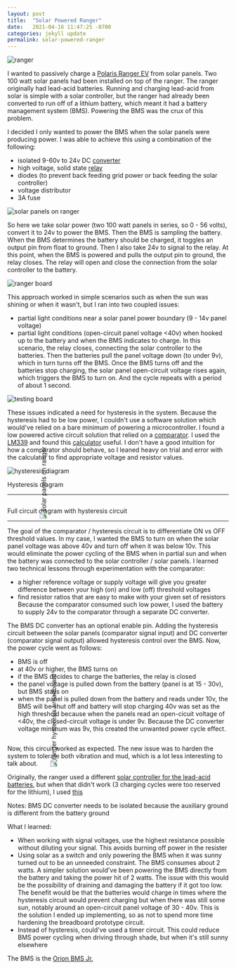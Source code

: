 ```yaml
---
layout: post
title:  "Solar Powered Ranger"
date:   2021-04-16 11:47:25 -0700
categories: jekyll update
permalink: solar-powered-ranger
---
```

<img src="images/ranger.jpg"
     alt="ranger"
		 />


I wanted to passively charge a [Polaris Ranger EV](https://ranger.polaris.com/en-us/ranger-ev/) from solar panels. Two 100 watt solar panels had been installed on top of the ranger. The ranger originally had lead-acid batteries. Running and charging lead-acid from solar is simple with a solar controller, but the ranger had already been converted to run off of a lithium battery, which meant it had a battery management system (BMS). Powering the BMS was the crux of this problem.


I decided I only wanted to power the BMS when the solar panels were producing power. I was able to achieve this using a combination of the following:
 - isolated 9-60v to 24v DC [converter](https://www.digikey.com/en/products/detail/cui-inc/PQAE50-D24-S24-D/13563301?utm_adgroup=DC%20DC%20Converters&utm_source=google&utm_medium=cpc&utm_campaign=Shopping_Product_Power%20Supplies%20-%20Board%20Mount_NEW&utm_term=&utm_content=DC%20DC%20Converters&gclid=Cj0KCQjw8vqGBhC_ARIsADMSd1Ao04uo4vTQqNOUY5ago-pk_4bIGioo2zeDo9YiX6XfKT8Wd89V3r0aAu0_EALw_wcB)
 - high voltage, solid state [relay](https://www.amazon.com/dp/B07PFDJQLV/?coliid=IL264W22BQM4Z&colid=2M5Y12QIIIVYU&psc=1&ref_=lv_ov_lig_dp_it)
 - diodes (to prevent back feeding grid power or back feeding the solar controller)
 - voltage distributor
 - 3A fuse

<img src="images/solarOnRanger.jpg"
     alt="solar panels on ranger"
		 />

So here we take solar power (two 100 watt panels in series, so 0 - 56 volts), convert it to 24v to power the BMS. Then the BMS is sampling the battery. When the BMS determines the battery should be charged, it toggles an output pin from float to ground. Then I also take 24v to signal to the relay. At this point, when the BMS is powered and pulls the output pin to ground, the relay closes. The relay will open and close the connection from the solar controller to the battery. 

<img src="images/rangerBoard.jpeg"
     alt="ranger board"
		 />

This approach worked in simple scenarios such as when the sun was shining or when it wasn't, but I ran into two coupled issues:
 - partial light conditions near a solar panel power boundary (9 - 14v panel voltage)
 - partial light conditions (open-circuit panel voltage <40v) when hooked up to the battery and when the BMS indicates to charge. In this scenario, the relay closes, connecting the solar controller to the batteries. Then the batteries pull the panel voltage down (to under 9v), which in turn turns off the BMS. Once the BMS turns off and the batteries stop charging, the solar panel open-circuit voltage rises again, which triggers the BMS to turn on. And the cycle repeats with a period of about 1 second.

<img src="images/boardInRanger.jpg"
     alt="testing board"
		 />

These issues indicated a need for hysteresis in the system. Because the hysteresis had to be low power, I couldn't use a software solution which would've relied on a bare minimum of powering a microcontroller. I found a low powered active circuit solution that relied on a [comparator](https://en.wikipedia.org/wiki/Comparator#:~:text=In%20electronics%2C%20a%20comparator%20is,and%20one%20binary%20digital%20output%20.). I used the [LM339](https://www.ti.com/product/LM339) and found this [calculator](https://www.daycounter.com/Calculators/Comparator-Hysteresis-Calculator.phtml) useful. I don't have a good intuition for how a comparator should behave, so I leaned heavy on trial and error with the calculator to find appropriate voltage and resistor values. 

<img src="images/hysteresisDiagram.jpg"
     alt="hysteresis diagram"
		 />

Hysteresis diagram

__________

<img src="images/circuitDiagramWithHysteresis.jpg"
     alt="solar panels on ranger"
		 style="transform:rotate(270deg); margin-bottom: -60px; margin-top: -50px;"
		 />

Full circuit diagram with hysteresis circuit

__________

The goal of the comparator / hysteresis circuit is to differentiate ON vs OFF threshold values. In my case, I wanted the BMS to turn on when the solar panel voltage was above 40v and turn off when it was below 10v. This would eliminate the power cycling of the BMS when in partial sun and when the battery was connected to the solar controller / solar panels. I learned two technical lessons through experimentation with the comparator: 
 - a higher reference voltage or supply voltage will give you greater difference between your high (on) and low (off) threshold voltages
 - find resistor ratios that are easy to make with your given set of resistors
Because the comparator consumed such low power, I used the battery to supply 24v to the comparator through a separate DC converter.

The BMS DC converter has an optional enable pin. Adding the hysteresis circuit between the solar panels (comparator signal input) and DC converter (comparator signal output) allowed hysteresis control over the BMS. Now, the power cycle went as follows:
 - BMS is off
 - at 40v or higher, the BMS turns on
 - if the BMS decides to charge the batteries, the relay is closed
 - the panel voltage is pulled down from the battery (panel is at 15 - 30v), but BMS stays on
 - when the panel is pulled down from the battery and reads under 10v, the BMS will be shut off and battery will stop charging
40v was set as the high threshold because when the panels read an open-cicuit voltage of <40v, the closed-circuit voltage is under 9v. Because the DC converter voltage minimum was 9v, this created the unwanted power cycle effect.

<img src="images/rangerHysteresisBreadboard.jpeg"
     alt="ranger hysteresis breadboard"
		 style="transform:rotate(270deg); margin-bottom: -50px; margin-top: -50px;"
		 />

Now, this circuit worked as expected. The new issue was to harden the system to tolerate both vibration and mud, which is a lot less interesting to talk about. 

Originally, the ranger used a different [solar controller for the lead-acid batteries](https://www.amazon.com/Genasun-GVB-8-Pb-48V-WP-Waterproof-Controller-Batteries/dp/B07H8SYB28/ref=pd_lpo_86_t_0/138-2639310-8966331?_encoding=UTF8&pd_rd_i=B07H8SYB28&pd_rd_r=f6de1b83-7f25-4575-9c5c-064d36f5a8df&pd_rd_w=jZxcf&pd_rd_wg=4Q7tc&pf_rd_p=fb1e266d-b690-4b4f-b71c-bd35e5395976&pf_rd_r=1N0XHAM1TXFKEFB1A66T&psc=1&refRID=1N0XHAM1TXFKEFB1A66T), but when that didn't work (3 charging cycles were too reserved for the lithium), I used [this](https://www.amazon.com/dp/B08JZCRKDR/?coliid=I3TSBTV63CHLZD&colid=2M5Y12QIIIVYU&psc=1&ref_=lv_ov_lig_dp_it)


Notes:
BMS DC converter needs to be isolated because the auxiliary ground is different from the battery ground 

What I learned:
 - When working with signal voltages, use the highest resistance possible without diluting your signal. This avoids burning off power in the resister
 - Using solar as a switch and only powering the BMS when it was sunny turned out to be an unneeded constraint. The BMS consumes about 2 watts. A simpler solution would've been powering the BMS directly from the battery and taking the power hit of 2 watts. The issue with this would be the possibility of draining and damaging the battery if it got too low. The benefit would be that the batteries would charge in times where the hysteresis circuit would prevent charging but when there was still some sun, notably around an open-circuit panel voltage of 30 - 40v. This is the solution I ended up implementing, so as not to spend more time hardening the breadboard prototype circuit.
 - Instead of hysteresis, could've used a timer circuit. This could reduce BMS power cycling when driving through shade, but when it's still sunny elsewhere

The BMS is the [Orion BMS Jr.](https://www.orionbms.com/manuals/pdf/wiring_jr.pdf)



